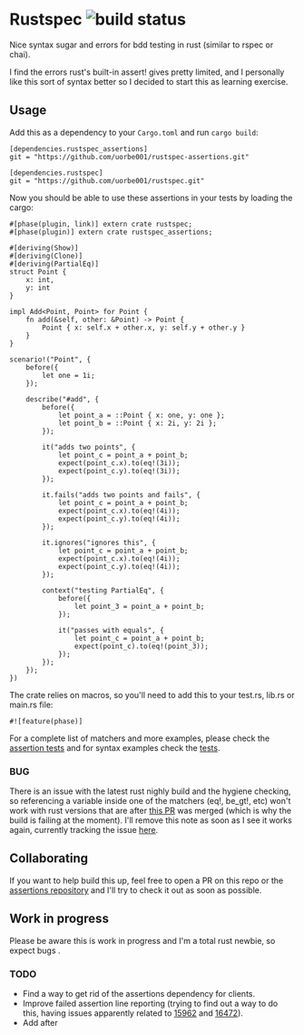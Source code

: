 # Rustspec ![build status](https://travis-ci.org/uorbe001/rustspec.svg?branch=master)

Nice syntax sugar and errors for bdd testing in rust (similar to rspec or chai).

I find the errors rust's built-in assert! gives pretty limited, and I personally like this sort of syntax better so I decided to start this as learning exercise.

## Usage

Add this as a dependency to your `Cargo.toml` and run `cargo build`:

```
[dependencies.rustspec_assertions]
git = "https://github.com/uorbe001/rustspec-assertions.git"

[dependencies.rustspec]
git = "https://github.com/uorbe001/rustspec.git"
```

Now you should be able to use these assertions in your tests by loading the cargo:

```
#[phase(plugin, link)] extern crate rustspec;
#[phase(plugin)] extern crate rustspec_assertions;

#[deriving(Show)]
#[deriving(Clone)]
#[deriving(PartialEq)]
struct Point {
    x: int,
    y: int
}

impl Add<Point, Point> for Point {
    fn add(&self, other: &Point) -> Point {
        Point { x: self.x + other.x, y: self.y + other.y }
    }
}

scenario!("Point", {
    before({
        let one = 1i;
    });

    describe("#add", {
        before({
            let point_a = ::Point { x: one, y: one };
            let point_b = ::Point { x: 2i, y: 2i };
        });

        it("adds two points", {
            let point_c = point_a + point_b;
            expect(point_c.x).to(eq!(3i));
            expect(point_c.y).to(eq!(3i));
        });

        it.fails("adds two points and fails", {
            let point_c = point_a + point_b;
            expect(point_c.x).to(eq!(4i));
            expect(point_c.y).to(eq!(4i));
        });

        it.ignores("ignores this", {
            let point_c = point_a + point_b;
            expect(point_c.x).to(eq!(4i));
            expect(point_c.y).to(eq!(4i));
        });

        context("testing PartialEq", {
            before({
                let point_3 = point_a + point_b;
            });

            it("passes with equals", {
                let point_c = point_a + point_b;
                expect(point_c).to(eq!(point_3));
            });
        });
    });
})
```

The crate relies on macros, so you'll need to add this to your test.rs, lib.rs or main.rs file:

```
#![feature(phase)]
```

For a complete list of matchers and more examples, please check the [assertion tests](https://github.com/uorbe001/rustspec-assertions/tree/master/tests) and for syntax examples check the [tests](tests/).

### BUG

There is an issue with the latest rust nighly build and the hygiene checking, so referencing a variable inside one of the matchers (eq!, be_gt!, etc) won't work with rust versions that are after [this PR](https://github.com/rust-lang/rust/pull/16477) was merged (which is why the build is failing at the moment). I'll remove this note as soon as I see it works again, currently tracking the issue [here](https://github.com/rust-lang/rust/issues/8063).

## Collaborating

If you want to help build this up, feel free to open a PR on this repo or the [assertions repository](https://github.com/uorbe001/rustspec-assertions) and I'll try to check it out as soon as possible.

## Work in progress

Please be aware this is work in progress and I'm a total rust newbie, so expect bugs .

### TODO

* Find a way to get rid of the assertions dependency for clients.
* Improve failed assertion line reporting (trying to find out a way to do this, having issues apparently related to [15962](https://github.com/rust-lang/rust/issues/15962) and [16472](https://github.com/rust-lang/rust/issues/16472)).
* Add after
